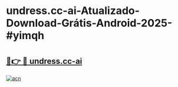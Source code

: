 # undress.cc-ai-Atualizado-Download-Grátis-Android-2025-#yimqh

# <h2><a href="https://ainizakaria.my?title=undress.cc-ai&ref=24M">🔗👉 🔴 undress.cc-ai</a></h2>

[![acn](https://github.com/user-attachments/assets/0f9c940e-d8b0-45ae-aac7-cd30a18b3e1c)](https://ainizakaria.my?title=undress.cc-ai&ref=24M)

